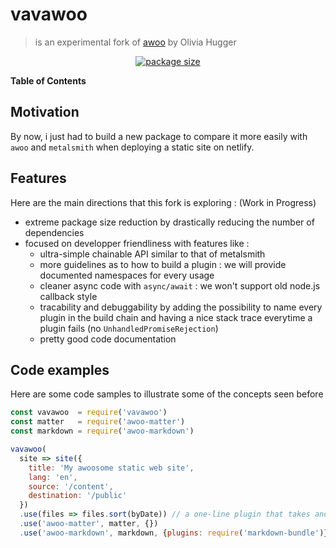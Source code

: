 # vavawoo

> is an experimental fork of [awoo]() by Olivia Hugger

<div align="center">

  <!-- package size -->
  <a href="https://packagephobia.now.sh/result?p=vavawoo">
    <img src="https://packagephobia.now.sh/badge?p=vavawoo"
      alt="package size" />
  </a>
</div>

**Table of Contents**

## Motivation

By now, i just had to build a new package to compare it more easily with `awoo` and `metalsmith` when deploying a static site on netlify.

## Features

Here are the main directions that this fork is exploring : (Work in Progress)

- extreme package size reduction by drastically reducing the number of dependencies
- focused on developper friendliness with features like :
  - ultra-simple chainable API similar to that of metalsmith
  - more guidelines as to how to build a plugin : we will provide documented namespaces for every usage 
  - cleaner async code with `async/await` : we won't support old node.js callback style
  - tracability and debuggability by adding the possibility to name every plugin in the build chain and having a nice stack trace everytime a plugin fails (no `UnhandledPromiseRejection`)
  - pretty good code documentation

## Code examples

Here are some code samples to illustrate some of the concepts seen before

```js
const vavawoo  = require('vavawoo')
const matter   = require('awoo-matter')
const markdown = require('awoo-markdown')

vavawoo(
  site => site({
    title: 'My awoosome static web site',
    lang: 'en',
    source: '/content',
    destination: '/public'
  })
  .use(files => files.sort(byDate)) // a one-line plugin that takes and return an array of files
  .use('awoo-matter', matter, {})
  .use('awoo-markdown', markdown, {plugins: require('markdown-bundle')})
